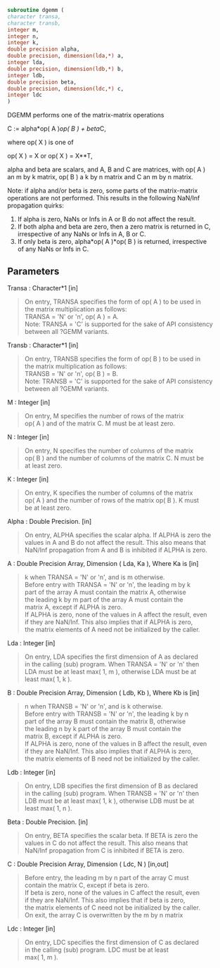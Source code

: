```fortran  
subroutine dgemm (  
character transa,  
character transb,  
integer m,  
integer n,  
integer k,  
double precision alpha,  
double precision, dimension(lda,*) a,  
integer lda,  
double precision, dimension(ldb,*) b,  
integer ldb,  
double precision beta,  
double precision, dimension(ldc,*) c,  
integer ldc  
)  
```  
  
DGEMM  performs one of the matrix-matrix operations  
  
C := alpha*op( A )*op( B ) + beta*C,  
  
where  op( X ) is one of  
  
op( X ) = X   or   op( X ) = X**T,  
  
alpha and beta are scalars, and A, B and C are matrices, with op( A )  
an m by k matrix,  op( B )  a  k by n matrix and  C an m by n matrix.  
  
Note: if alpha and/or beta is zero, some parts of the matrix-matrix  
operations are not performed. This results in the following NaN/Inf  
propagation quirks:  
  
1. If alpha is zero, NaNs or Infs in A or B do not affect the result.  
2. If both alpha and beta are zero, then a zero matrix is returned in C,  
irrespective of any NaNs or Infs in A, B or C.  
3. If only beta is zero, alpha*op( A )*op( B ) is returned, irrespective  
of any NaNs or Infs in C.  
  
## Parameters  
Transa : Character*1 [in]  
> On entry, TRANSA specifies the form of op( A ) to be used in  
> the matrix multiplication as follows:  
> TRANSA = 'N' or 'n',  op( A ) = A.  
> Note: TRANSA = 'C' is supported for the sake of API consistency  
> between all ?GEMM variants.  
  
Transb : Character*1 [in]  
> On entry, TRANSB specifies the form of op( B ) to be used in  
> the matrix multiplication as follows:  
> TRANSB = 'N' or 'n',  op( B ) = B.  
> Note: TRANSB = 'C' is supported for the sake of API consistency  
> between all ?GEMM variants.  
  
M : Integer [in]  
> On entry,  M  specifies  the number  of rows  of the  matrix  
> op( A )  and of the  matrix  C.  M  must  be at least  zero.  
  
N : Integer [in]  
> On entry,  N  specifies the number  of columns of the matrix  
> op( B ) and the number of columns of the matrix C. N must be  
> at least zero.  
  
K : Integer [in]  
> On entry,  K  specifies  the number of columns of the matrix  
> op( A ) and the number of rows of the matrix op( B ). K must  
> be at least  zero.  
  
Alpha : Double Precision. [in]  
> On entry, ALPHA specifies the scalar alpha. If ALPHA is zero the  
> values in A and B do not affect the result. This also means that  
> NaN/Inf propagation from A and B is inhibited if ALPHA is zero.  
  
A : Double Precision Array, Dimension ( Lda, Ka ), Where Ka is [in]  
> k  when  TRANSA = 'N' or 'n',  and is  m  otherwise.  
> Before entry with  TRANSA = 'N' or 'n',  the leading  m by k  
> part of the array  A  must contain the matrix  A,  otherwise  
> the leading  k by m  part of the array  A  must contain  the  
> matrix A, except if ALPHA is zero.  
> If ALPHA is zero, none of the values in A affect the result, even  
> if they are NaN/Inf. This also implies that if ALPHA is zero,  
> the matrix elements of A need not be initialized by the caller.  
  
Lda : Integer [in]  
> On entry, LDA specifies the first dimension of A as declared  
> in the calling (sub) program. When  TRANSA = 'N' or 'n' then  
> LDA must be at least  max( 1, m ), otherwise  LDA must be at  
> least  max( 1, k ).  
  
B : Double Precision Array, Dimension ( Ldb, Kb ), Where Kb is [in]  
> n  when  TRANSB = 'N' or 'n',  and is  k  otherwise.  
> Before entry with  TRANSB = 'N' or 'n',  the leading  k by n  
> part of the array  B  must contain the matrix  B,  otherwise  
> the leading  n by k  part of the array  B  must contain  the  
> matrix B, except if ALPHA is zero.  
> If ALPHA is zero, none of the values in B affect the result, even  
> if they are NaN/Inf. This also implies that if ALPHA is zero,  
> the matrix elements of B need not be initialized by the caller.  
  
Ldb : Integer [in]  
> On entry, LDB specifies the first dimension of B as declared  
> in the calling (sub) program. When  TRANSB = 'N' or 'n' then  
> LDB must be at least  max( 1, k ), otherwise  LDB must be at  
> least  max( 1, n ).  
  
Beta : Double Precision. [in]  
> On entry,  BETA  specifies the scalar  beta.  If BETA is zero the  
> values in C do not affect the result. This also means that  
> NaN/Inf propagation from C is inhibited if BETA is zero.  
  
C : Double Precision Array, Dimension ( Ldc, N ) [in,out]  
> Before entry, the leading  m by n  part of the array  C must  
> contain the matrix  C, except if beta is zero.  
> If beta is zero, none of the values in C affect the result, even  
> if they are NaN/Inf. This also implies that if beta is zero,  
> the matrix elements of C need not be initialized by the caller.  
> On exit, the array  C  is overwritten by the  m by n  matrix  
  
Ldc : Integer [in]  
> On entry, LDC specifies the first dimension of C as declared  
> in  the  calling  (sub)  program.   LDC  must  be  at  least  
> max( 1, m ).  
  
